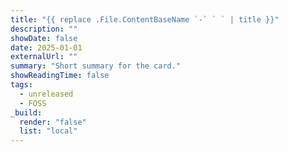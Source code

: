 ```yaml
---
title: "{{ replace .File.ContentBaseName `-` ` ` | title }}"
description: ""
showDate: false
date: 2025-01-01
externalUrl: ""
summary: "Short summary for the card."
showReadingTime: false
tags:
  - unreleased
  - FOSS
_build:
  render: "false"
  list: "local"
---
```


